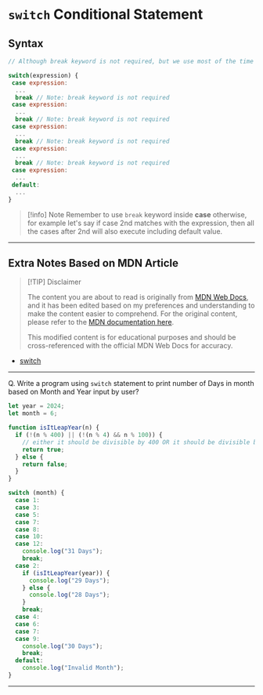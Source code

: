 # `switch` Conditional Statement

## Syntax

```js
// Although break keyword is not required, but we use most of the time iwth case part of switch conditional statement

switch(expression) {
 case expression:
  ...
  break // Note: break keyword is not required
 case expression:
  ...
  break // Note: break keyword is not required
 case expression:
  ...
  break // Note: break keyword is not required
 case expression:
  ...
  break // Note: break keyword is not required
 case expression:
  ...
 default:
  ...
}
```

> [!info] Note
> Remember to use `break` keyword inside **case** otherwise, for example let's say if case 2nd matches with the expression, then all the cases after 2nd will also execute including default value.

---

## Extra Notes Based on MDN Article

> [!TIP] Disclaimer
>
> The content you are about to read is originally from [MDN Web Docs](https://developer.mozilla.org/), and it has been edited based on my preferences and understanding to make the content easier to comprehend. For the original content, please refer to the [MDN documentation here](https://developer.mozilla.org/en-US/docs/Web/JavaScript/Reference/Statements/switch).
>
> This modified content is for educational purposes and should be cross-referenced with the official MDN Web Docs for accuracy.

- [switch](switch.md)

---

Q. Write a program using `switch` statement to print number of Days in month based on Month and Year input by user?

```js
let year = 2024;
let month = 6;

function isItLeapYear(n) {
  if (!(n % 400) || (!(n % 4) && n % 100)) {
    // either it should be divisible by 400 OR it should be divisible by 4 but not by 100
    return true;
  } else {
    return false;
  }
}

switch (month) {
  case 1:
  case 3:
  case 5:
  case 7:
  case 8:
  case 10:
  case 12:
    console.log("31 Days");
    break;
  case 2:
    if (isItLeapYear(year)) {
      console.log("29 Days");
    } else {
      console.log("28 Days");
    }
    break;
  case 4:
  case 6:
  case 7:
  case 9:
    console.log("30 Days");
    break;
  default:
    console.log("Invalid Month");
}

```

---
